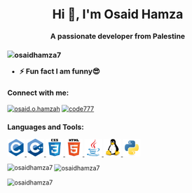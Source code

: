 <h1 align="center">Hi 👋, I'm Osaid Hamza</h1>
<h3 align="center">A passionate developer from Palestine</h3>
<h3 alian="right" alt="coding" width="400" src="![image](https://user-images.githubusercontent.com/108472343/206869946-6322eda0-b5cc-49a4-8ab2-59e5e0ea2c2e.png)"
<p align="left"> <img src="https://komarev.com/ghpvc/?username=osaidhamza7&label=Profile%20views&color=0e75b6&style=flat" alt="osaidhamza7" /> </p>

- ⚡ Fun fact **I am funny😎**

<h3 align="left">Connect with me:</h3>
<p align="left">
<a href="https://instagram.com/osaid.o.hamzah" target="blank"><img align="center" src="https://raw.githubusercontent.com/rahuldkjain/github-profile-readme-generator/master/src/images/icons/Social/instagram.svg" alt="osaid.o.hamzah" height="30" width="40" /></a>
<a href="https://codeforces.com/profile/code777" target="blank"><img align="center" src="https://raw.githubusercontent.com/rahuldkjain/github-profile-readme-generator/master/src/images/icons/Social/codeforces.svg" alt="code777" height="30" width="40" /></a>
</p>

<h3 align="left">Languages and Tools:</h3>
<p align="left"> <a href="https://www.cprogramming.com/" target="_blank" rel="noreferrer"> <img src="https://raw.githubusercontent.com/devicons/devicon/master/icons/c/c-original.svg" alt="c" width="40" height="40"/> </a> <a href="https://www.w3schools.com/cpp/" target="_blank" rel="noreferrer"> <img src="https://raw.githubusercontent.com/devicons/devicon/master/icons/cplusplus/cplusplus-original.svg" alt="cplusplus" width="40" height="40"/> </a> <a href="https://www.w3schools.com/css/" target="_blank" rel="noreferrer"> <img src="https://raw.githubusercontent.com/devicons/devicon/master/icons/css3/css3-original-wordmark.svg" alt="css3" width="40" height="40"/> </a> <a href="https://www.w3.org/html/" target="_blank" rel="noreferrer"> <img src="https://raw.githubusercontent.com/devicons/devicon/master/icons/html5/html5-original-wordmark.svg" alt="html5" width="40" height="40"/> </a> <a href="https://www.java.com" target="_blank" rel="noreferrer"> <img src="https://raw.githubusercontent.com/devicons/devicon/master/icons/java/java-original.svg" alt="java" width="40" height="40"/> </a> <a href="https://www.linux.org/" target="_blank" rel="noreferrer"> <img src="https://raw.githubusercontent.com/devicons/devicon/master/icons/linux/linux-original.svg" alt="linux" width="40" height="40"/> </a> <a href="https://www.python.org" target="_blank" rel="noreferrer"> <img src="https://raw.githubusercontent.com/devicons/devicon/master/icons/python/python-original.svg" alt="python" width="40" height="40"/> </a> </p>

<p><img align="left" src="https://github-readme-stats.vercel.app/api/top-langs?username=osaidhamza7&show_icons=true&locale=en&layout=compact" alt="osaidhamza7" /></p>

<p>&nbsp;<img align="center" src="https://github-readme-stats.vercel.app/api?username=osaidhamza7&show_icons=true&locale=en" alt="osaidhamza7" /></p>

<p><img align="center" src="https://github-readme-streak-stats.herokuapp.com/?user=osaidhamza7&" alt="osaidhamza7" /></p>
